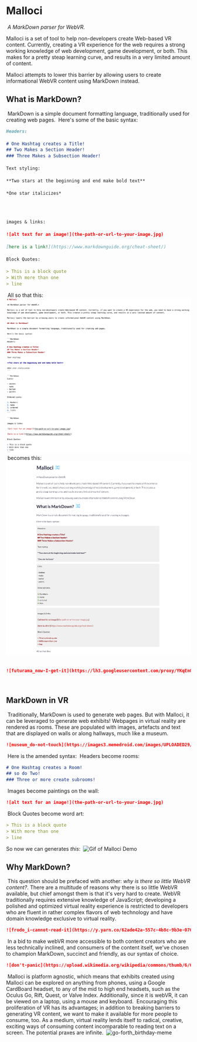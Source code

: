 # Malloci
​
*A MarkDown parser for WebVR.*
​

Malloci is a set of tool to help non-developers create Web-based VR content. Currently, creating a VR experience for the web requires a strong working knowledge of web development, game development, or both. This makes for a pretty steap learning curve, and results in a very limited amount of content.
​

Malloci attempts to lower this barrier by allowing users to create informational WebVR content using MarkDown instead.

## What is MarkDown?
​
MarkDown is a simple document formatting language, traditionally used for creating web pages. 
​
Here's some of the basic syntax:
​
```MarkDown
Headers:
​
# One Hashtag creates a Title!
## Two Makes a Section Header!
### Three Makes a Subsection Header!
​
Text styling:
​
**Two stars at the beginning and end make bold text**
​
*One star italicizes*
```
​
```MarkDown
​
images & links:
​
![alt text for an image!](the-path-or-url-to-your-image.jpg)
​
[here is a link!](https://www.markdownguide.org/cheat-sheet/)
​
Block Quotes:
​
> This is a block quote
> With more than one
> line
```
​
All so that this:
​
![Image of MarkDown code](img/md_raw.png)
​
becomes this:
​
![Image of MarkDown page](img/md_rendered.png)
​
```MarkDown
![futurama_now-I-get-it](https://lh3.googleusercontent.com/proxy/YKqEnOtGB_-aiNSq7DtV4x2BSieNS4KnC7JT7AQ0hVmzX9lV5J3lsGPVglZ2__gmvEdqr_04VwqU4OwMtLb7yUPDqXVOE8d6HrFC6OAx92knNTjfhxS6myyE475NJQ_bpkFwpPHbfZ8HJl89sAhnUG-TfKGM0I3GIno)
```
​
## MarkDown in VR
​
Traditionally, MarkDown is used to generate web pages. But with Malloci, it can be leveraged to generate web exhibits! Webpages in virtual reality are rendered as rooms. These are populated with images, artefacts and text that are displayed on walls or along hallways, much like a museum.
​
```MarkDown
![museum_do-not-touch](https://images3.memedroid.com/images/UPLOADED29/5c2f319fd5d6d.jpeg)
```
​
Here is the amended syntax:
​
Headers become rooms:
```MarkDown
# One Hashtag creates a Room!
## so do Two!
### Three or more create subrooms!
```
​
Images become paintings on the wall:

```MarkDown
![alt text for an image!](the-path-or-url-to-your-image.jpg)
```
​
Block Quotes become word art:

```MarkDown
> This is a block quote
> With more than one
> line
```

So now we can generates *this*:
​
![Gif of Malloci Demo](img/VRMD.gif)
​
## Why MarkDown?
​
This question should be prefaced with another: *why is there so little WebVR content?*. There are a multitude of reasons why there is so little WebVR available, but chief amongst them is that it's very hard to create. WebVR traditionally requires extensive knowledge of JavaScript; developing a polished and optimized virtual reality experience is restricted to developers who are fluent in rather complex flavors of web technology and have domain knowledge exclusive to virtual reality. 
​
```MarkDown
![frodo_i-cannot-read-it](https://y.yarn.co/62ade42a-557c-4b8c-9b3e-07644957523a_text.gif)
```
​
In a bid to make webVR more accessible to both content creators who are less technically inclined, and consumers of the content itself, we've chosen to champion MarkDown, succinct and friendly, as our syntax of choice.
​
```MarkDown
![don't-panic](https://upload.wikimedia.org/wikipedia/commons/thumb/6/6b/Don%27t_Panic.svg/1200px-Don%27t_Panic.svg.png)
```
​
Malloci is platform agnostic, which means that exhibits created using Malloci can be explored on anything from phones, using a Google CardBoard headset, to any of the mid to high end headsets, such as the Oculus Go, Rift, Quest, or Valve Index. Additionally, since it is webVR, it can be viewed on a laptop, using a mouse and keyboard.
​
Encouraging this proliferation of VR has its advantages; in addition to breaking barriers to generating VR content, we want to make it available for more people to consume, too. As a medium, virtual reality lends itself to radical, creative, exciting ways of consuming content incomparable to reading text on a screen. The potential praxes are infinite.
​
![go-forth_birthday-meme](https://i.imgflip.com/qx6vq.jpg)